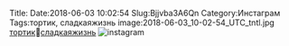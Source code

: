 Title:
Date:2018-06-03 10:02:54
Slug:Bjjvba3A6Qn
Category:Инстаграм
Tags:тортик, сладкаяжизнь
image:2018-06-03_10-02-54_UTC_tntl.jpg
[тортик]({tag}тортик)🎂[сладкаяжизнь]({tag}сладкаяжизнь)
![instagram]({attach}images/2018-06-03_10-02-54_UTC.jpg)
